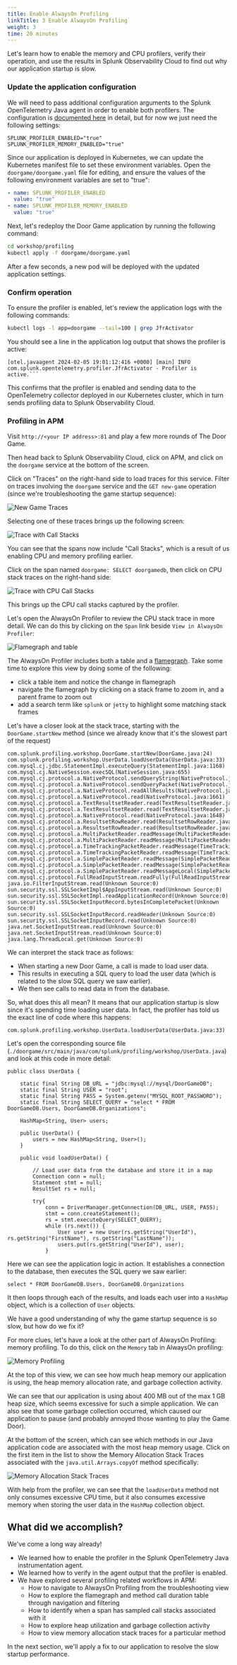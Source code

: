 ```yaml
---
title: Enable AlwaysOn Profiling
linkTitle: 3 Enable AlwaysOn Profiling
weight: 3
time: 20 minutes
---
```


Let's learn how to enable the memory and CPU profilers, verify their operation,
and use the results in Splunk Observability Cloud to find out why our application startup is slow. 

### Update the application configuration

We will need to pass additional configuration arguments to the Splunk OpenTelemetry Java agent in order to
enable both profilers. The configuration is [documented here](https://docs.splunk.com/observability/en/gdi/get-data-in/application/java/instrumentation/instrument-java-application.html#activate-alwayson-profiling)
in detail, but for now we just need the following settings: 

````
SPLUNK_PROFILER_ENABLED="true"
SPLUNK_PROFILER_MEMORY_ENABLED="true"
````

Since our application is deployed in Kubernetes, we can update the Kubernetes manifest file to set these environment variables.  Open the `doorgame/doorgame.yaml` file for editing, and ensure the values of the following environment variables are set to "true":

```` yaml
- name: SPLUNK_PROFILER_ENABLED
  value: "true"
- name: SPLUNK_PROFILER_MEMORY_ENABLED
  value: "true"
````

Next, let's redeploy the Door Game application by running the following command:

``` bash
cd workshop/profiling
kubectl apply -f doorgame/doorgame.yaml
```

After a few seconds, a new pod will be deployed with the updated application settings.

### Confirm operation

To ensure the profiler is enabled, let's review the application logs with the following commands:

```` bash
kubectl logs -l app=doorgame --tail=100 | grep JfrActivator
````

You should see a line in the application log output that shows the profiler is active:

```` log
[otel.javaagent 2024-02-05 19:01:12:416 +0000] [main] INFO com.splunk.opentelemetry.profiler.JfrActivator - Profiler is active.```
````

This confirms that the profiler is enabled and sending data to the OpenTelemetry collector deployed in our Kubernetes cluster, which in turn sends profiling data to Splunk Observability Cloud.

### Profiling in APM

Visit `http://<your IP address>:81` and play a few more rounds of The Door Game.

Then head back to Splunk Observability Cloud, click on APM, and click on the `doorgame` service at the bottom of the screen.

Click on "Traces" on the right-hand side to load traces for this service.  Filter on traces involving the `doorgame` service and the `GET new-game` operation (since we're troubleshooting the game startup sequence):

![New Game Traces](../images/new_game_traces.png)

Selecting one of these traces brings up the following screen: 

![Trace with Call Stacks](../images/trace_with_call_stacks.png)

You can see that the spans now include "Call Stacks", which is a result of us enabling CPU and memory profiling earlier. 

Click on the span named `doorgame: SELECT doorgamedb`, then click on CPU stack traces on the right-hand side: 

![Trace with CPU Call Stacks](../images/trace_with_cpu_call_stacks.png)

This brings up the CPU call stacks captured by the profiler.

Let's open the AlwaysOn Profiler to review the CPU stack trace in more detail.  We can do this by clicking on the `Span` link beside `View in AlwaysOn Profiler`:

![Flamegraph and table](../images/flamegraph_and_table.png)

The AlwaysOn Profiler includes both a table and a [flamegraph](https://www.brendangregg.com/flamegraphs.html). Take some time to explore this view by doing some of the following:

* click a table item and notice the change in flamegraph
* navigate the flamegraph by clicking on a stack frame to zoom in, and a parent frame to zoom out
* add a search term like `splunk` or `jetty` to highlight some matching stack frames

Let's have a closer look at the stack trace, starting with the `DoorGame.startNew` method (since we already know that it's the slowest part of the request)

````
com.splunk.profiling.workshop.DoorGame.startNew(DoorGame.java:24)
com.splunk.profiling.workshop.UserData.loadUserData(UserData.java:33)
com.mysql.cj.jdbc.StatementImpl.executeQuery(StatementImpl.java:1168)
com.mysql.cj.NativeSession.execSQL(NativeSession.java:655)
com.mysql.cj.protocol.a.NativeProtocol.sendQueryString(NativeProtocol.java:998)
com.mysql.cj.protocol.a.NativeProtocol.sendQueryPacket(NativeProtocol.java:1065)
com.mysql.cj.protocol.a.NativeProtocol.readAllResults(NativeProtocol.java:1715)
com.mysql.cj.protocol.a.NativeProtocol.read(NativeProtocol.java:1661)
com.mysql.cj.protocol.a.TextResultsetReader.read(TextResultsetReader.java:48)
com.mysql.cj.protocol.a.TextResultsetReader.read(TextResultsetReader.java:87)
com.mysql.cj.protocol.a.NativeProtocol.read(NativeProtocol.java:1648)
com.mysql.cj.protocol.a.ResultsetRowReader.read(ResultsetRowReader.java:42)
com.mysql.cj.protocol.a.ResultsetRowReader.read(ResultsetRowReader.java:75)
com.mysql.cj.protocol.a.MultiPacketReader.readMessage(MultiPacketReader.java:44)
com.mysql.cj.protocol.a.MultiPacketReader.readMessage(MultiPacketReader.java:66)
com.mysql.cj.protocol.a.TimeTrackingPacketReader.readMessage(TimeTrackingPacketReader.java:41)
com.mysql.cj.protocol.a.TimeTrackingPacketReader.readMessage(TimeTrackingPacketReader.java:62)
com.mysql.cj.protocol.a.SimplePacketReader.readMessage(SimplePacketReader.java:45)
com.mysql.cj.protocol.a.SimplePacketReader.readMessage(SimplePacketReader.java:102)
com.mysql.cj.protocol.a.SimplePacketReader.readMessageLocal(SimplePacketReader.java:137)
com.mysql.cj.protocol.FullReadInputStream.readFully(FullReadInputStream.java:64)
java.io.FilterInputStream.read(Unknown Source:0)
sun.security.ssl.SSLSocketImpl$AppInputStream.read(Unknown Source:0)
sun.security.ssl.SSLSocketImpl.readApplicationRecord(Unknown Source:0)
sun.security.ssl.SSLSocketInputRecord.bytesInCompletePacket(Unknown Source:0)
sun.security.ssl.SSLSocketInputRecord.readHeader(Unknown Source:0)
sun.security.ssl.SSLSocketInputRecord.read(Unknown Source:0)
java.net.SocketInputStream.read(Unknown Source:0)
java.net.SocketInputStream.read(Unknown Source:0)
java.lang.ThreadLocal.get(Unknown Source:0)
````

We can interpret the stack trace as follows: 

* When starting a new Door Game, a call is made to load user data. 
* This results in executing a SQL query to load the user data (which is related to the slow SQL query we saw earlier). 
* We then see calls to read data in from the database. 

So, what does this all mean? It means that our application startup is slow since it's spending time loading user data. In fact, the profiler has told us the exact line of code where this happens: 

````
com.splunk.profiling.workshop.UserData.loadUserData(UserData.java:33)
````

Let's open the corresponding source file (`./doorgame/src/main/java/com/splunk/profiling/workshop/UserData.java`) and look at this code in more detail: 

````
public class UserData {

    static final String DB_URL = "jdbc:mysql://mysql/DoorGameDB";
    static final String USER = "root";
    static final String PASS = System.getenv("MYSQL_ROOT_PASSWORD");
    static final String SELECT_QUERY = "select * FROM DoorGameDB.Users, DoorGameDB.Organizations";

    HashMap<String, User> users;

    public UserData() {
        users = new HashMap<String, User>();
    }

    public void loadUserData() {

        // Load user data from the database and store it in a map
        Connection conn = null;
        Statement stmt = null;
        ResultSet rs = null;

        try{
            conn = DriverManager.getConnection(DB_URL, USER, PASS);
            stmt = conn.createStatement();
            rs = stmt.executeQuery(SELECT_QUERY);
            while (rs.next()) {
                User user = new User(rs.getString("UserId"), rs.getString("FirstName"), rs.getString("LastName"));
                users.put(rs.getString("UserId"), user);
            }
````
Here we can see the application logic in action. It establishes a connection to the database, then executes the SQL query we saw earlier: 

````
select * FROM DoorGameDB.Users, DoorGameDB.Organizations
````

It then loops through each of the results, and loads each user into a `HashMap` object, which is a collection of `User` objects. 

We have a good understanding of why the game startup sequence is so slow, but how do we fix it? 

For more clues, let's have a look at the other part of AlwaysOn Profiling:  memory profiling.  To do this, click on the `Memory` tab in AlwaysOn profiling: 

![Memory Profiling](../images/memory_profiling.png)

At the top of this view, we can see how much heap memory our application is using, the heap memory allocation rate, and garbage collection activity. 

We can see that our application is using about 400 MB out of the max 1 GB heap size, which seems excessive for such a simple application. We can also see that some garbage collection occurred, which caused our application to pause (and probably annoyed those wanting to play the Game Door). 

At the bottom of the screen, which can see which methods in our Java application code are associated with the most heap memory usage. Click on the first item in the list to show the Memory Allocation Stack Traces associated with the `java.util.Arrays.copyOf` method specifically:

![Memory Allocation Stack Traces](../images/memory_allocation_stack_traces.png)

With help from the profiler, we can see that the `loadUserData` method not only consumes excessive CPU time, but it also consumes excessive memory when storing the user data in the `HashMap` collection object. 

## What did we accomplish?

We've come a long way already!

* We learned how to enable the profiler in the Splunk OpenTelemetry Java instrumentation agent.
* We learned how to verify in the agent output that the profiler is enabled.
* We have explored several profiling related workflows in APM:
  * How to navigate to AlwaysOn Profiling from the troubleshooting view
  * How to explore the flamegraph and method call duration table through navigation and filtering
  * How to identify when a span has sampled call stacks associated with it
  * How to explore heap utilization and garbage collection activity 
  * How to view memory allocation stack traces for a particular method 

In the next section, we'll apply a fix to our application to resolve the slow startup performance. 
